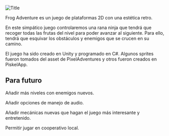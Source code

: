 ![Title](https://github.com/Osmeal/Frog-Adventure/assets/114495046/7e9b5343-96fe-4f4d-8f2a-24cc986929dc)

Frog Adventure es un juego de plataformas 2D con una estética retro.

En este simpático juego controlaremos una rana ninja que tendrá que recoger todas las frutas del nivel para poder avanzar al siguiente. 
Para ello, tendrá que esquivar los obstáculos y enemigos que se crucen en su camino.

El juego ha sido creado en Unity y programado en C#. Algunos sprites fueron tomados del asset de PixelAdventures y otros 
fueron creados en PiskelApp.

## Para futuro
Añadir más niveles con enemigos nuevos.

Añadir opciones de manejo de audio.

Añadir mecánicas nuevas que hagan el juego más interesante y entretenido.

Permitir jugar en cooperativo local.

